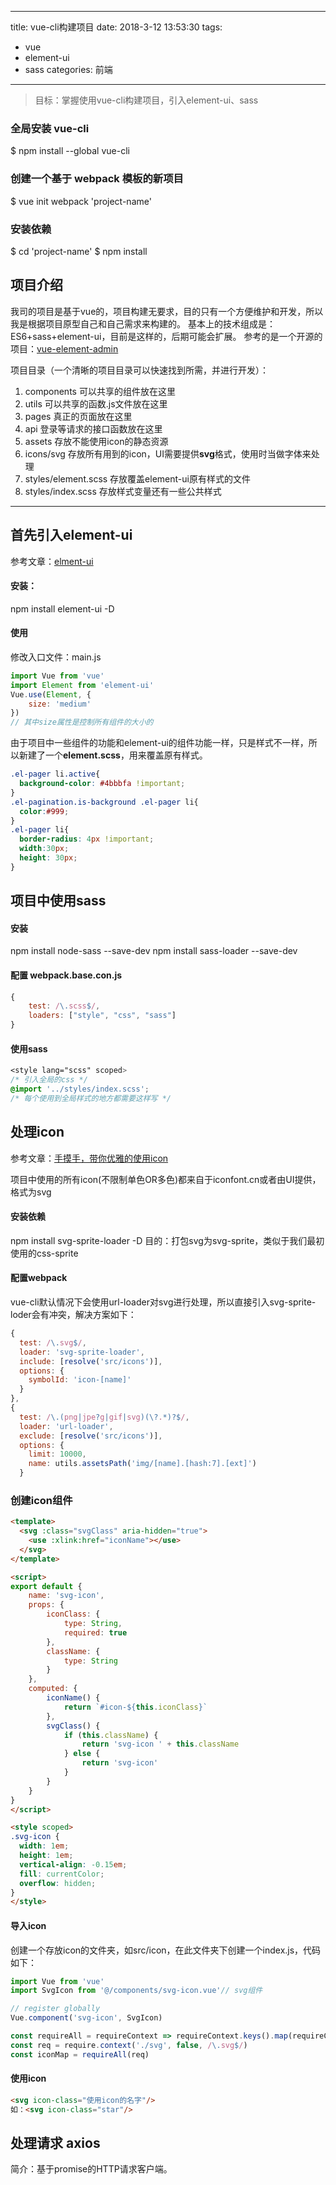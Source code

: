 
---
title: vue-cli构建项目
date: 2018-3-12 13:53:30
tags:
- vue
- element-ui
- sass
categories: 前端
---
> 目标：掌握使用vue-cli构建项目，引入element-ui、sass
<p hidden><!--more--></p>


### 全局安装 vue-cli
$ npm install --global vue-cli
### 创建一个基于 webpack 模板的新项目
$ vue init webpack 'project-name'
### 安装依赖
$ cd 'project-name'
$ npm install

## 项目介绍
我司的项目是基于vue的，项目构建无要求，目的只有一个方便维护和开发，所以我是根据项目原型自己和自己需求来构建的。
基本上的技术组成是：ES6+sass+element-ui，目前是这样的，后期可能会扩展。
参考的是一个开源的项目：[vue-element-admin](https://github.com/PanJiaChen/vue-element-admin"后台管理模板")

项目目录（一个清晰的项目目录可以快速找到所需，并进行开发）：
1. components 可以共享的组件放在这里
2. utils 可以共享的函数.js文件放在这里
3. pages 真正的页面放在这里
4. api 登录等请求的接口函数放在这里
5. assets 存放不能使用icon的静态资源
6. icons/svg 存放所有用到的icon，UI需要提供**svg**格式，使用时当做字体来处理
7. styles/element.scss 存放覆盖element-ui原有样式的文件
8. styles/index.scss 存放样式变量还有一些公共样式

***
## 首先引入element-ui
参考文章：[elment-ui](http://element.eleme.io/#/zh-CN/component/installation)
#### 安装：
npm install element-ui -D
#### 使用
修改入口文件：main.js
```javascript
import Vue from 'vue'
import Element from 'element-ui'
Vue.use(Element, {
    size: 'medium'
})
// 其中size属性是控制所有组件的大小的
```
由于项目中一些组件的功能和element-ui的组件功能一样，只是样式不一样，所以新建了一个**element.scss**，用来覆盖原有样式。
```css
.el-pager li.active{
  background-color: #4bbbfa !important;
}
.el-pagination.is-background .el-pager li{
  color:#999;
}
.el-pager li{
  border-radius: 4px !important;
  width:30px;
  height: 30px;
}
```
## 项目中使用sass
#### 安装
npm install node-sass --save-dev
npm install sass-loader --save-dev
#### 配置 webpack.base.con.js
```javascript
{
    test: /\.scss$/,
    loaders: ["style", "css", "sass"]
}
```
#### 使用sass
```css
<style lang="scss" scoped>
/* 引入全局的css */
@import '../styles/index.scss';
/* 每个使用到全局样式的地方都需要这样写 */
```
## 处理icon
参考文章：[手摸手，带你优雅的使用icon](https://juejin.im/post/59bb864b5188257e7a427c09#heading-6)

项目中使用的所有icon(不限制单色OR多色)都来自于iconfont.cn或者由UI提供，格式为svg
#### 安装依赖
npm install svg-sprite-loader -D
目的：打包svg为svg-sprite，类似于我们最初使用的css-sprite
#### 配置webpack
vue-cli默认情况下会使用url-loader对svg进行处理，所以直接引入svg-sprite-loder会有冲突，解决方案如下：
```javascript
{
  test: /\.svg$/,
  loader: 'svg-sprite-loader',
  include: [resolve('src/icons')],
  options: {
    symbolId: 'icon-[name]'
  }
},
{
  test: /\.(png|jpe?g|gif|svg)(\?.*)?$/,
  loader: 'url-loader',
  exclude: [resolve('src/icons')],
  options: {
    limit: 10000,
    name: utils.assetsPath('img/[name].[hash:7].[ext]')
  }
```
### 创建icon组件
```html
<template>
  <svg :class="svgClass" aria-hidden="true">
    <use :xlink:href="iconName"></use>
  </svg>
</template>

<script>
export default {
    name: 'svg-icon',
    props: {
        iconClass: {
            type: String,
            required: true
        },
        className: {
            type: String
        }
    },
    computed: {
        iconName() {
            return `#icon-${this.iconClass}`
        },
        svgClass() {
            if (this.className) {
                return 'svg-icon ' + this.className
            } else {
                return 'svg-icon'
            }
        }
    }
}
</script>

<style scoped>
.svg-icon {
  width: 1em;
  height: 1em;
  vertical-align: -0.15em;
  fill: currentColor;
  overflow: hidden;
}
</style>

```
#### 导入icon
创建一个存放icon的文件夹，如src/icon，在此文件夹下创建一个index.js，代码如下：
```javascript
import Vue from 'vue'
import SvgIcon from '@/components/svg-icon.vue'// svg组件

// register globally
Vue.component('svg-icon', SvgIcon)

const requireAll = requireContext => requireContext.keys().map(requireContext)
const req = require.context('./svg', false, /\.svg$/)
const iconMap = requireAll(req)

```
#### 使用icon

```html
<svg icon-class="使用icon的名字"/>
如：<svg icon-class="star"/>
```
## 处理请求 axios
简介：基于promise的HTTP请求客户端。
